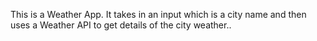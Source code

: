 This is a Weather App. It takes in an input which is a city name and then uses a Weather API to get details of the city weather..